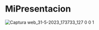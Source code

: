 # MiPresentacion
![Captura web_31-5-2023_173733_127 0 0 1](https://github.com/Agustinhaag/MiPresentacion/assets/122823252/63e95757-91e3-4eb1-8d2b-d0c927f880fa)

